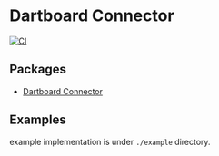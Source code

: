 # Dartboard Connector

[![CI](https://github.com/minimalcorp/dartboard-connector/actions/workflows/ci.yaml/badge.svg?branch=main)](https://github.com/minimalcorp/dartboard-connector/actions/workflows/ci.yaml)

## Packages

- [Dartboard Connector](./packages/dartboard-connector/README.md)

## Examples

example implementation is under `./example` directory.
